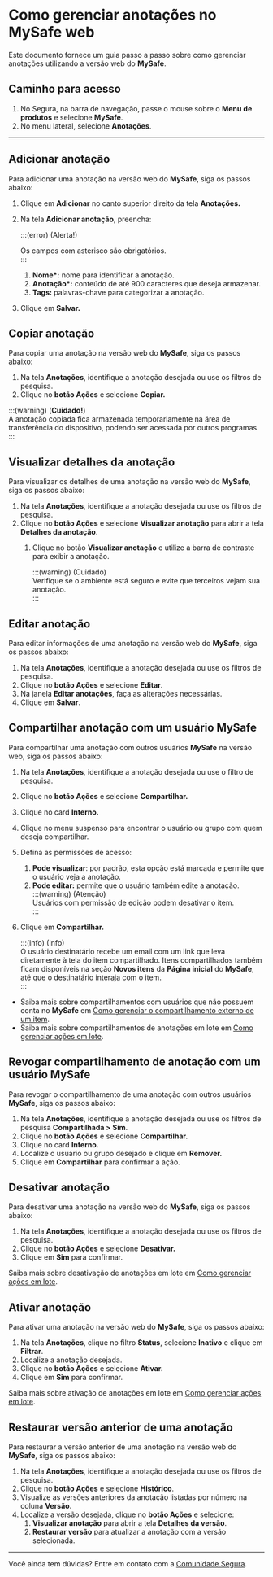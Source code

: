 # Como gerenciar anotações no MySafe web


Este documento fornece um guia passo a passo sobre como gerenciar anotações utilizando a versão web do **MySafe**.

## Caminho para acesso 

1. No Segura, na barra de navegação, passe o mouse sobre o **Menu de produtos** e selecione **MySafe**.  
2. No menu lateral, selecione **Anotações**.
---
## Adicionar anotação

Para adicionar uma anotação na versão web do **MySafe**, siga os passos abaixo:

1. Clique em **Adicionar** no canto superior direito da tela **Anotações.**  
2. Na tela **Adicionar anotação**, preencha:

   :::(error) (Alerta\!)

   Os campos com asterisco são obrigatórios.  
   :::

   1. **Nome\*:** nome para identificar a anotação.  
   2. **Anotação\*:** conteúdo de até 900 caracteres que deseja armazenar.  
   3. **Tags:** palavras-chave para categorizar a anotação.  
3. Clique em **Salvar.**

## Copiar anotação

Para copiar uma anotação na versão web do **MySafe**, siga os passos abaixo:

1. Na tela **Anotações**, identifique a anotação desejada ou use os filtros de pesquisa.  
2. Clique no **botão Ações** e selecione **Copiar.**

:::(warning) (**Cuidado\!**)  
A anotação copiada fica armazenada temporariamente na área de transferência do dispositivo, podendo ser acessada por outros programas.  
::: 

## Visualizar detalhes da anotação

Para visualizar os detalhes de uma anotação na versão web do **MySafe**, siga os passos abaixo:

1. Na tela **Anotações**, identifique a anotação desejada ou use os filtros de pesquisa.  
2. Clique no **botão Ações** e selecione **Visualizar anotação** para abrir a tela **Detalhes da anotação**.  
   1. Clique no botão **Visualizar anotação** e utilize a barra de contraste para exibir a anotação.

      :::(warning) (Cuidado)  
      Verifique se o ambiente está seguro e evite que terceiros vejam sua anotação.  
      ::: 



## Editar anotação

Para editar informações de uma anotação na versão web do **MySafe**, siga os passos abaixo:

1. Na tela **Anotações**, identifique a anotação desejada ou use os filtros de pesquisa.  
2. Clique no **botão Ações** e selecione **Editar**.  
3. Na janela **Editar anotações**, faça as alterações necessárias.  
4. Clique em **Salvar**.

## Compartilhar anotação com um usuário MySafe

Para compartilhar uma anotação com outros usuários **MySafe** na versão web, siga os passos abaixo:

1. Na tela **Anotações**, identifique a anotação desejada ou use o filtro de pesquisa.  
2. Clique no **botão Ações** e selecione **Compartilhar.**  
3. Clique no card **Interno.**  
4. Clique no menu suspenso para encontrar o usuário ou grupo com quem deseja compartilhar.  
5. Defina as permissões de acesso:  
   1. **Pode visualizar**: por padrão, esta opção está marcada e permite que o usuário veja a anotação.  
   2. **Pode editar:** permite que o usuário também edite a anotação.  
      :::(warning) (Atenção)  
      Usuários com permissão de edição podem desativar o item.  
      :::   
        
6. Clique em **Compartilhar.**  
     
   :::(info) (Info)  
   O usuário destinatário recebe um email com um link que leva diretamente à tela do item compartilhado. Itens compartilhados também ficam disponíveis na seção **Novos itens** da **Página inicial** do **MySafe**, até que o destinatário interaja com o item.  
   :::


* Saiba mais sobre compartilhamentos com usuários que não possuem conta no **MySafe** em [Como gerenciar o compartilhamento externo de um item](/v4/docs/pt/how-to-manage-the-external-share-of-an-item).   
* Saiba mais sobre compartilhamentos de anotações em lote em [Como gerenciar ações em lote](/v4/docs/pt/mysafe-how-to-manage-batch-actions).

## Revogar compartilhamento de anotação com um usuário MySafe

Para revogar o compartilhamento de uma anotação com outros usuários **MySafe**, siga os passos abaixo:

1. Na tela **Anotações**, identifique a anotação desejada ou use os filtros de pesquisa **Compartilhada \> Sim**.  
2. Clique no **botão Ações** e selecione **Compartilhar.**  
3. Clique no card **Interno.**  
4. Localize o usuário ou grupo desejado e clique em **Remover.**  
5. Clique em **Compartilhar** para confirmar a ação.

## Desativar anotação 

Para desativar uma anotação na versão web do **MySafe**, siga os passos abaixo:

1. Na tela **Anotações**, identifique a anotação desejada ou use os filtros de pesquisa.  
2. Clique no **botão Ações** e selecione **Desativar.**  
3. Clique em **Sim** para confirmar.

Saiba mais sobre desativação de anotações em lote em [Como gerenciar ações em lote](/v4/docs/pt/mysafe-how-to-manage-batch-actions).

## Ativar anotação

Para ativar uma anotação na versão web do **MySafe**, siga os passos abaixo:

1. Na tela **Anotações**, clique no filtro **Status**, selecione **Inativo** e clique em **Filtrar**.  
2. Localize a anotação desejada.  
3. Clique no **botão Ações** e selecione **Ativar.**  
4. Clique em **Sim** para confirmar.

Saiba mais sobre ativação de anotações em lote em [Como gerenciar ações em lote](/v4/docs/pt/mysafe-how-to-manage-batch-actions).

## Restaurar versão anterior de uma anotação

Para restaurar a versão anterior de uma anotação na versão web do **MySafe**, siga os passos abaixo:

1. Na tela **Anotações**, identifique a anotação desejada ou use os filtros de pesquisa.  
2. Clique no **botão Ações** e selecione **Histórico**.  
3. Visualize as versões anteriores da anotação listadas por número na coluna **Versão.**  
4. Localize a versão desejada, clique no **botão Ações** e selecione:  
   1. **Visualizar anotação** para abrir a tela **Detalhes da versão**.  
   2. **Restaurar versão** para atualizar a anotação com a versão selecionada.

---
Você ainda tem dúvidas? Entre em contato com a [Comunidade Segura](https://community.Segura.io/).